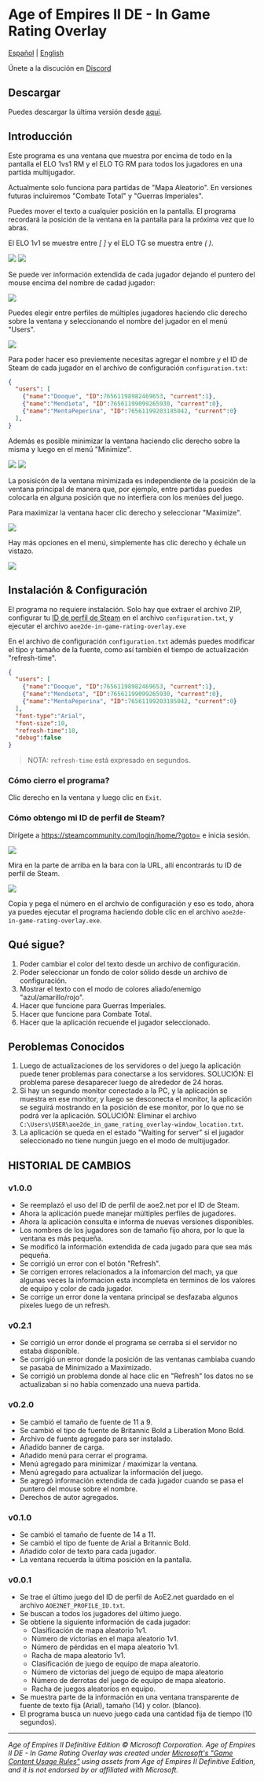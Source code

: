 # Age of Empires II DE - In Game Rating Overlay

[Español](./README.es.md) | [English](./README.md)

Únete a la discución en [Discord](https://discord.gg/5Ke9Fa5G5x)

## Descargar

Puedes descargar la última versión desde [aquí](https://github.com/Dooque/aoe2-de-in-game-rating-overlay/archive/refs/tags/v1.0.0.zip).

## Introducción

Este programa es una ventana que muestra por encima de todo en la pantalla el ELO 1vs1 RM y el ELO TG RM para todos los jugadores en una partida multijugador.

Actualmente solo funciona para partidas de "Mapa Aleatorio". En versiones futuras incluiremos "Combate Total" y "Guerras Imperiales".

Puedes mover el texto a cualquier posición en la pantalla. El programa recordará la posición de la ventana en la pantalla para la próxima vez que lo abras.

El ELO 1v1 se muestre entre *[ ]* y el ELO TG se muestra entre *( )*.

![](./res/image-1.png)
![](./res/image-2.png)

Se puede ver información extendida de cada jugador dejando el puntero del mouse encima del nombre de cadad jugador:

![](./res/image-3.png)

Puedes elegir entre perfiles de múltiples jugadores haciendo clic derecho sobre la ventana y seleccionando el nombre del jugador en el menú "Users".

![](./res/image-4.png)

Para poder hacer eso previemente necesitas agregar el nombre y el ID de Steam de cada jugador en el archivo de configuración `configuration.txt`:

```json
{
  "users": [
    {"name":"Dooque", "ID":76561198982469653, "current":1},
    {"name":"Mendieta", "ID":76561199099265930, "current":0},
    {"name":"MentaPeperina", "ID":76561199203185042, "current":0}
  ],
}
```

Además es posible minimizar la ventana haciendo clic derecho sobre la misma y luego en el menú "Minimize".

![](./res/image-5.png)
![](./res/image-6.png)

La posisicón de la ventana minimizada es independiente de la posición de la ventana principal de manera que, por ejemplo, entre partidas puedes colocarla en alguna posición que no interfiera con los menúes del juego.

Para maximizar la ventana hacer clic derecho y seleccionar "Maximize".

![](./res/image-7.png)

Hay más opciones en el menú, simplemente has clic derecho y échale un vistazo.

![](./res/image-8.png)

## Instalación & Configuración

El programa no requiere instalación. Solo hay que extraer el archivo ZIP, configurar tu [ID de perfil de Steam](https://steamcommunity.com/login/home/?goto=) en el archivo `configuration.txt`, y ejecutar el archivo `aoe2de-in-game-rating-overlay.exe`

En el archivo de configuración `configuration.txt` además puedes modificar el tipo y tamaño de la fuente, como así también el tiempo de actualización "refresh-time".

```json
{
  "users": [
    {"name":"Dooque", "ID":76561198982469653, "current":1},
    {"name":"Mendieta", "ID":76561199099265930, "current":0},
    {"name":"MentaPeperina", "ID":76561199203185042, "current":0}
  ],
  "font-type":"Arial",
  "font-size":10,
  "refresh-time":10,
  "debug":false
}
```

> NOTA: `refresh-time` está expresado en segundos.

### Cómo cierro el programa?

Clic derecho en la ventana y luego clic en `Exit`.

### Cómo obtengo mi ID de perfil de Steam?

Dirígete a https://steamcommunity.com/login/home/?goto= e inicia sesión.

![](./res/image-9.png)

Mira en la parte de arriba en la bara con la URL, allí encontrarás tu ID de perfil de Steam.

![](./res/image-10.png)

Copia y pega el número en el archvio de configuración y eso es todo, ahora ya puedes ejecutar el programa haciendo doble clic en el archivo `aoe2de-in-game-rating-overlay.exe`.

## Qué sigue?

1. Poder cambiar el color del texto desde un archivo de configuración.
2. Poder seleccionar un fondo de color sólido desde un archivo de configuración.
3. Mostrar el texto con el modo de colores aliado/enemigo "azul/amarillo/rojo".
4. Hacer que funcione para Guerras Imperiales.
5. Hacer que funcione para Combate Total.
6. Hacer que la aplicación recuende el jugador seleccionado.

## Peroblemas Conocidos

1. Luego de actualizaciones de los servidores o del juego la aplicación puede tener problemas para conectarse a los servidores. SOLUCIÓN: El problema parese desaparecer luego de alrededor de 24 horas.
2. Si hay un segundo monitor conectado a la PC, y la aplicación se muestra en ese monitor, y luego se desconecta el monitor, la aplicación se seguirá mostrando en la posición de ese monitor, por lo que no se podrá ver la aplicación. SOLUCIÓN: Eliminar el archivo `C:\Users\USER\aoe2de_in_game_rating_overlay-window_location.txt`.
3. La aplicación se queda en el estado "Waiting for server" si el jugador seleccionado no tiene nungún juego en el modo de multijugador.

## HISTORIAL DE CAMBIOS

### v1.0.0

* Se reemplazó el uso del ID de perfil de aoe2.net por el ID de Steam.
* Ahora la aplicación puede manejar múltiples perfiles de jugadores.
* Ahora la aplicación consulta e informa de nuevas versiones disponibles.
* Los nombres de los jugadores son de tamaño fijo ahora, por lo que la ventana es más pequeña.
* Se modificó la información extendida de cada jugado para que sea más pequeña.
* Se corrigió un error con el botón "Refresh".
* Se corrigen errores relacionados a la infomarcion del mach, ya que algunas veces la informacion esta incompleta en terminos de los valores de equipo y color de cada jugador.
* Se corrige un error done la ventana principal se desfazaba algunos pixeles luego de un refresh.

### v0.2.1

* Se corrigió un error donde el programa se cerraba si el servidor no estaba disponible.
* Se corrigió un error donde la posición de las ventanas cambiaba cuando se pasaba de Minimizado a Maximizado.
* Se corrigió un problema donde al hace clic en "Refresh" los datos no se actualizaban si no había comenzado una nueva partida.

### v0.2.0

* Se cambió el tamaño de fuente de 11 a 9.
* Se cambió el tipo de fuente de Britannic Bold a Liberation Mono Bold.
* Archivo de fuente agregado para ser instalado.
* Añadido banner de carga.
* Añadido menú para cerrar el programa.
* Menú agregado para minimizar / maximizar la ventana.
* Menú agregado para actualizar la información del juego.
* Se agregó información extendida de cada jugador cuando se pasa el puntero del mouse sobre el nombre.
* Derechos de autor agregados.

### v0.1.0

* Se cambió el tamaño de fuente de 14 a 11.
* Se cambió el tipo de fuente de Arial a Britannic Bold.
* Añadido color de texto para cada jugador.
* La ventana recuerda la última posición en la pantalla.

### v0.0.1

* Se trae el último juego del ID de perfil de AoE2.net guardado en el archivo `AOE2NET_PROFILE_ID.txt`.
* Se buscan a todos los jugadores del último juego.
* Se obtiene la siguiente información de cada jugador:
   * Clasificación de mapa aleatorio 1v1.
   * Número de victorias en el mapa aleatorio 1v1.
   * Número de pérdidas en el mapa aleatorio 1v1.
   * Racha de mapa aleatorio 1v1.
   * Clasificación de juego de equipo de mapa aleatorio.
   * Número de victorias del juego de equipo de mapa aleatorio
   * Número de derrotas del juego de equipo de mapa aleatorio.
   * Racha de juegos aleatorios en equipo.
* Se muestra parte de la información en una ventana transparente de fuente de texto fija (Arial), tamaño (14) y color. (blanco).
* El programa busca un nuevo juego cada una cantidad fija de tiempo (10 segundos).

- - -

*Age of Empires II Definitive Edition © Microsoft Corporation. Age of Empires II DE - In Game Rating Overlay was created under [Microsoft's "Game Content Usage Rules"](https://www.xbox.com/en-US/developers/rules) using assets from Age of Empires II Definitive Edition, and it is not endorsed by or affiliated with Microsoft.*
